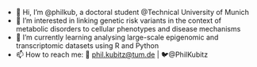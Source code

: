 - 👋 Hi, I’m @philkub, a doctoral student @Technical University of Munich
- 👀 I’m interested in linking genetic risk variants in the context of metabolic disorders to cellular phenotypes and disease mechanisms
- 🌱 I’m currently learning analysing large-scale epigenomic and transcriptomic datasets using R and Python
- 📫 How to reach me: 📧 phil.kubitz@tum.de | 🐦@PhilKubitz

<!---
philkub/philkub is a ✨ special ✨ repository because its `README.md` (this file) appears on your GitHub profile.
You can click the Preview link to take a look at your changes.
--->
